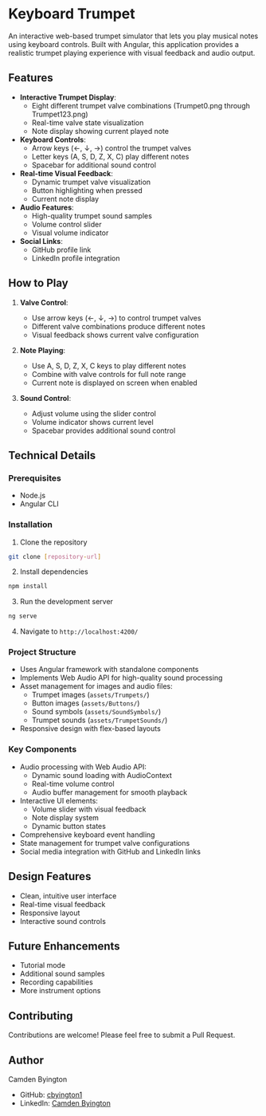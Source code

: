 # Keyboard Trumpet

An interactive web-based trumpet simulator that lets you play musical notes using keyboard controls. Built with Angular, this application provides a realistic trumpet playing experience with visual feedback and audio output.

## Features

- **Interactive Trumpet Display**: 
  - Eight different trumpet valve combinations (Trumpet0.png through Trumpet123.png)
  - Real-time valve state visualization
  - Note display showing current played note
- **Keyboard Controls**: 
  - Arrow keys (←, ↓, →) control the trumpet valves
  - Letter keys (A, S, D, Z, X, C) play different notes
  - Spacebar for additional sound control
- **Real-time Visual Feedback**:
  - Dynamic trumpet valve visualization
  - Button highlighting when pressed
  - Current note display
- **Audio Features**:
  - High-quality trumpet sound samples
  - Volume control slider
  - Visual volume indicator
- **Social Links**:
  - GitHub profile link
  - LinkedIn profile integration

## How to Play

1. **Valve Control**:
   - Use arrow keys (←, ↓, →) to control trumpet valves
   - Different valve combinations produce different notes
   - Visual feedback shows current valve configuration

2. **Note Playing**:
   - Use A, S, D, Z, X, C keys to play different notes
   - Combine with valve controls for full note range
   - Current note is displayed on screen when enabled

3. **Sound Control**:
   - Adjust volume using the slider control
   - Volume indicator shows current level
   - Spacebar provides additional sound control

## Technical Details

### Prerequisites
- Node.js
- Angular CLI

### Installation
1. Clone the repository
```bash
git clone [repository-url]
```

2. Install dependencies
```bash
npm install
```

3. Run the development server
```bash
ng serve
```

4. Navigate to `http://localhost:4200/`

### Project Structure
- Uses Angular framework with standalone components
- Implements Web Audio API for high-quality sound processing
- Asset management for images and audio files:
  - Trumpet images (`assets/Trumpets/`)
  - Button images (`assets/Buttons/`)
  - Sound symbols (`assets/SoundSymbols/`)
  - Trumpet sounds (`assets/TrumpetSounds/`)
- Responsive design with flex-based layouts

### Key Components
- Audio processing with Web Audio API:
  - Dynamic sound loading with AudioContext
  - Real-time volume control
  - Audio buffer management for smooth playback
- Interactive UI elements:
  - Volume slider with visual feedback
  - Note display system
  - Dynamic button states
- Comprehensive keyboard event handling
- State management for trumpet valve configurations
- Social media integration with GitHub and LinkedIn links

## Design Features
- Clean, intuitive user interface
- Real-time visual feedback
- Responsive layout
- Interactive sound controls

## Future Enhancements
- Tutorial mode
- Additional sound samples
- Recording capabilities
- More instrument options

## Contributing
Contributions are welcome! Please feel free to submit a Pull Request.

## Author
Camden Byington
- GitHub: [cbyington1](https://github.com/cbyington1)
- LinkedIn: [Camden Byington](https://www.linkedin.com/in/camden-byington-bbbb71220/)
